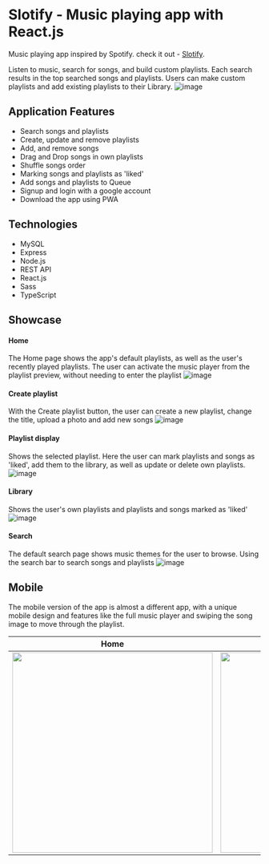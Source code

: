 # Slotify - Music playing app with React.js
Music playing app inspired by Spotify.
                check it out - [Slotify](https://slotify.onrender.com/).
                
Listen to music, search for songs, and build custom playlists. Each search results in the top searched songs and playlists. Users can make custom playlists and add existing playlists to their Library.
![image](https://user-images.githubusercontent.com/109622690/209142844-dca705c0-0d2d-4c22-87f1-e0c280230c3b.png)
## Application Features

* Search songs and playlists
* Create, update and remove playlists
* Add, and remove songs
* Drag and Drop songs in own playlists
* Shuffle songs order
* Marking songs and playlists as 'liked'
* Add songs and playlists to Queue
* Signup and login with a google account
* Download the app using PWA

## Technologies
* MySQL
* Express
* Node.js
* REST API
* React.js
* Sass
* TypeScript

## Showcase
#### Home
The Home page shows the app's default playlists, as well as the user's recently played playlists.
The user can activate the music player from the playlist preview, without needing to enter the playlist
![image](https://user-images.githubusercontent.com/109622690/209155614-ecbc5349-d66e-4f1b-8c42-67ef3098e9a7.png)
#### Create playlist
With the Create playlist button, the user can create a new playlist, change the title, upload a photo
and add new songs
![image](https://user-images.githubusercontent.com/109622690/209146331-09b179e6-1f03-4f06-87d5-2005b22fe649.png)
#### Playlist display
Shows the selected playlist. Here the user can mark playlists and songs as 'liked', add them to the library,
as well as update or delete own playlists.
![image](https://user-images.githubusercontent.com/109622690/209153156-91938f52-62e8-446e-a93d-4b7bea67e3a2.png)
#### Library
Shows the user's own playlists and playlists and songs marked as 'liked'
![image](https://user-images.githubusercontent.com/109622690/209153857-3b546f0c-04da-4ff8-92c4-645327ef5018.png)
#### Search
The default search page shows music themes for the user to browse.
Using the search bar to search songs and playlists
![image](https://user-images.githubusercontent.com/109622690/209154175-af6ece02-ea02-4dbb-b9e3-dfc3d3341fea.png)

## Mobile

The mobile version of the app is almost a different app, with a unique  mobile design and features like the full music player and swiping the song image to move through the playlist.

Home |  Playlist details |Library| Full music playler |Search
:---:|:-----------------:|:-----:|:------------------:|:------:
<img src="https://user-images.githubusercontent.com/109622690/209157492-3d18d330-9beb-4fd0-a188-6e6de9a010fa.png"  height="400">|<img src="https://user-images.githubusercontent.com/109622690/209157736-0ef7ee99-5700-4c0c-98d5-8e971abb1352.png"  height="400">|<img src="https://user-images.githubusercontent.com/109622690/209160093-41f9bde8-500b-49d6-9e4c-837da1e1bebd.png"  height="400">|<img src="https://user-images.githubusercontent.com/109622690/209160661-fe73c43e-b2d6-4f13-9820-251bd2386c73.png"  height="400">|<img src="https://user-images.githubusercontent.com/109622690/209161128-4dbb28cc-9b9d-47f6-a922-4ac30e1046bb.png"  height="400">















